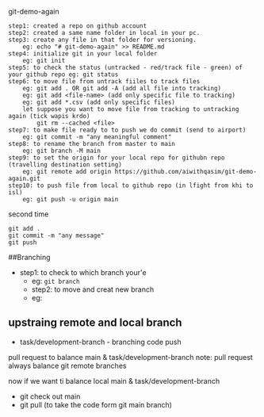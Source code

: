 
git-demo-again

    step1: created a repo on github account
    step2: created a same name folder in local in your pc.
    step3: create any file in that folder for versioning.
        eg: echo "# git-demo-again" >> README.md
    step4: initialize git in your local folder
        eg: git init
    step5: to check the status (untracked - red/track file - green) of your github repo eg: git status
    step6: to move file from untrack fiiles to track files
        eg: git add . OR git add -A (add all file into tracking)
        eg: git add <file-name> (add only specific file to tracking)
        eg: git add *.csv (add only specific files)
        let suppose you want to move file from tracking to untracking again (tick wapis krdo)
            git rm --cached <file>
    step7: to make file ready to to push we do commit (send to airport)
        eg: git commit -m "any meaningful comment"
    step8: to rename the branch from master to main
        eg: git branch -M main
    step9: to set the origin for your local repo for githubn repo (travelling destination setting)
        eg: git remote add origin https://github.com/aiwithqasim/git-demo-again.git
    step10: to push file from local to github repo (in lfight from khi to isl)
        eg: git push -u origin main

second time

    git add .
    git commit -m "any message"
    git push

##Branching
   - step1: to check to which branch your'e
     - eg: `git branch `
     - step2: to move and creat new branch
     - eg: 
 ## upstraing remote and local branch
 - task/development-branch
        - branching code push 

pull request to  balance 
main & task/development-branch 
note: pull request always balance git remote branches

now if we want ti balance local main & task/development-branch 
- git check out main 
- git pull (to take the code form git main branch)